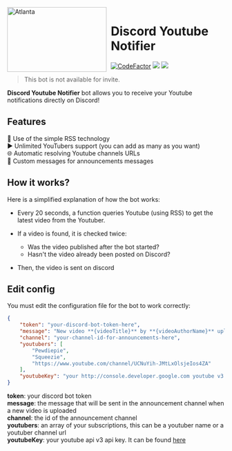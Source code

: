 <img width="230" height="150" align="left" style="float: left; margin: 0 10px 0 0;" alt="Atlanta" src="https://www.stop-cybersexisme.com/sites/default/files/youtube-1837872_640.png">

# Discord Youtube Notifier

[![CodeFactor](https://www.codefactor.io/repository/github/androz2091/discordyoutubenotifier/badge)](https://www.codefactor.io/repository/github/androz2091/discordyoutubenotifier)
[![](https://img.shields.io/discord/906981720505581579.svg?logo=discord&colorB=7289DA)](https://discord.atlanta-bot.fr)
[![](https://img.shields.io/badge/patreon-donate-orange.svg)](https://www.patreon.com/androz2091)

> This bot is not available for invite.

**Discord Youtube Notifier** bot allows you to receive your Youtube notifications directly on Discord!

## Features

🚩 Use of the simple RSS technology  
▶️ Unlimited YouTubers support (you can add as many as you want)  
🌐 Automatic resolving Youtube channels URLs  
📝 Custom messages for announcements messages  

## How it works?

Here is a simplified explanation of how the bot works:

*   Every 20 seconds, a function queries Youtube (using RSS) to get the latest video from the Youtuber.

*   If a video is found, it is checked twice:
    -   Was the video published after the bot started?  
    -   Hasn't the video already been posted on Discord?  

*   Then, the video is sent on discord

## Edit config

You must edit the configuration file for the bot to work correctly:

```Json
{
    "token": "your-discord-bot-token-here",
    "message": "New video **{videoTitle}** by **{videoAuthorName}** uploaded at **{videoPubDate}**! Link: {videoURL}",
    "channel": "your-channel-id-for-announcements-here",
    "youtubers": [
        "Pewdiepie",
        "Squeezie",
        "https://www.youtube.com/channel/UCNuYih-JMtLxOlsjeIos4ZA"
    ],
    "youtubeKey": "your http://console.developer.google.com youtube v3 api key"
}
```

**token**: your discord bot token  
**message**: the message that will be sent in the announcement channel when a new video is uploaded  
**channel**: the id of the announcement channel  
**youtubers**: an array of your subscriptions, this can be a youtuber name or a youtuber channel url  
**youtubeKey**: your youtube api v3 api key. It can be found [here](https://developers.google.com/youtube/v3/getting-started)  
